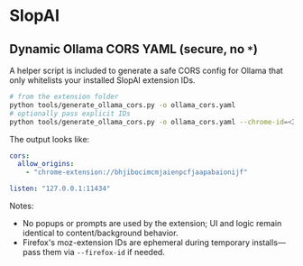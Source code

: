 # SlopAI

## Dynamic Ollama CORS YAML (secure, no `*`)

A helper script is included to generate a safe CORS config for Ollama that only whitelists your installed SlopAI extension IDs.

```bash
# from the extension folder
python tools/generate_ollama_cors.py -o ollama_cors.yaml
# optionally pass explicit IDs
python tools/generate_ollama_cors.py -o ollama_cors.yaml --chrome-id=<32charid> --edge-id=<32charid> --firefox-id=<uuid_or_token>
```

The output looks like:

```yaml
cors:
  allow_origins:
    - "chrome-extension://bhjibocimcmjaienpcfjaapabaionijf"

listen: "127.0.0.1:11434"
```

Notes:
- No popups or prompts are used by the extension; UI and logic remain identical to content/background behavior.
- Firefox's moz-extension IDs are ephemeral during temporary installs—pass them via `--firefox-id` if needed.
